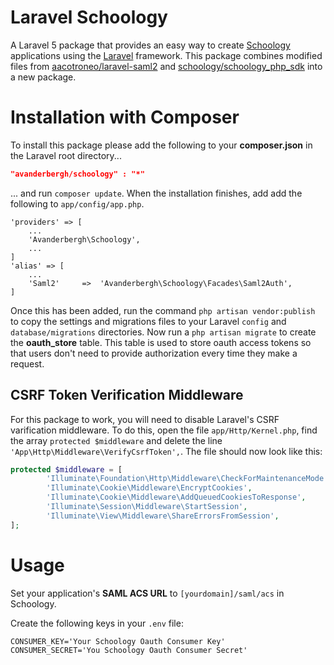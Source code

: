 # Laravel Schoology
A Laravel 5 package that provides an easy way to create <a href="https://developers.schoology.com/">Schoology</a> applications using the <a href="http://laravel.com/">Laravel</a> framework.
This package combines modified files from <a href="https://github.com/aacotroneo/laravel-saml2">aacotroneo/laravel-saml2</a> and <a href="https://github.com/schoology/schoology_php_sdk">schoology/schoology_php_sdk</a> into a new package.

# Installation with Composer
To install this package please add the following to your __composer.json__ in the Laravel root directory...
```json
"avanderbergh/schoology" : "*"
```
... and run `composer update`. When the installation finishes, add add the following to `app/config/app.php`.
```
'providers' => [
    ...
    'Avanderbergh\Schoology',
    ...
]
'alias' => [
    ...
    'Saml2'     =>  'Avanderbergh\Schoology\Facades\Saml2Auth',
]
```
Once this has been added, run the command `php artisan vendor:publish` to copy the settings and migrations files to your Laravel `config` and `database/migrations` directories.
Now run a `php artisan migrate` to create the __oauth_store__ table. This table is used to store oauth access tokens so that users don't need to provide authorization every time they make a request.

## CSRF Token Verification Middleware
For this package to work, you will need to disable Laravel's CSRF varification middleware. To do this, open the file `app/Http/Kernel.php`, find the array ```protected $middleware``` and delete the line ```'App\Http\Middleware\VerifyCsrfToken',```.
The file should now look like this:
```php
protected $middleware = [
		'Illuminate\Foundation\Http\Middleware\CheckForMaintenanceMode',
		'Illuminate\Cookie\Middleware\EncryptCookies',
		'Illuminate\Cookie\Middleware\AddQueuedCookiesToResponse',
		'Illuminate\Session\Middleware\StartSession',
		'Illuminate\View\Middleware\ShareErrorsFromSession',
];
```
# Usage
Set your application's **SAML ACS URL** to `[yourdomain]/saml/acs` in Schoology.

Create the following keys in your `.env` file:
```
CONSUMER_KEY='Your Schoology Oauth Consumer Key'
CONSUMER_SECRET='You Schoology Oauth Consumer Secret'
```


